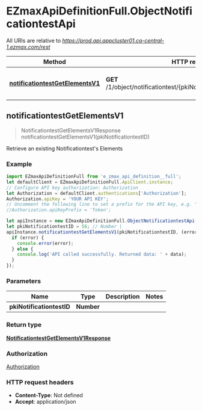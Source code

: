 # EZmaxApiDefinitionFull.ObjectNotificationtestApi

All URIs are relative to *https://prod.api.appcluster01.ca-central-1.ezmax.com/rest*

Method | HTTP request | Description
------------- | ------------- | -------------
[**notificationtestGetElementsV1**](ObjectNotificationtestApi.md#notificationtestGetElementsV1) | **GET** /1/object/notificationtest/{pkiNotificationtestID}/getElements | Retrieve an existing Notificationtest&#39;s Elements



## notificationtestGetElementsV1

> NotificationtestGetElementsV1Response notificationtestGetElementsV1(pkiNotificationtestID)

Retrieve an existing Notificationtest&#39;s Elements



### Example

```javascript
import EZmaxApiDefinitionFull from 'e_zmax_api_definition__full';
let defaultClient = EZmaxApiDefinitionFull.ApiClient.instance;
// Configure API key authorization: Authorization
let Authorization = defaultClient.authentications['Authorization'];
Authorization.apiKey = 'YOUR API KEY';
// Uncomment the following line to set a prefix for the API key, e.g. "Token" (defaults to null)
//Authorization.apiKeyPrefix = 'Token';

let apiInstance = new EZmaxApiDefinitionFull.ObjectNotificationtestApi();
let pkiNotificationtestID = 56; // Number | 
apiInstance.notificationtestGetElementsV1(pkiNotificationtestID, (error, data, response) => {
  if (error) {
    console.error(error);
  } else {
    console.log('API called successfully. Returned data: ' + data);
  }
});
```

### Parameters


Name | Type | Description  | Notes
------------- | ------------- | ------------- | -------------
 **pkiNotificationtestID** | **Number**|  | 

### Return type

[**NotificationtestGetElementsV1Response**](NotificationtestGetElementsV1Response.md)

### Authorization

[Authorization](../README.md#Authorization)

### HTTP request headers

- **Content-Type**: Not defined
- **Accept**: application/json

